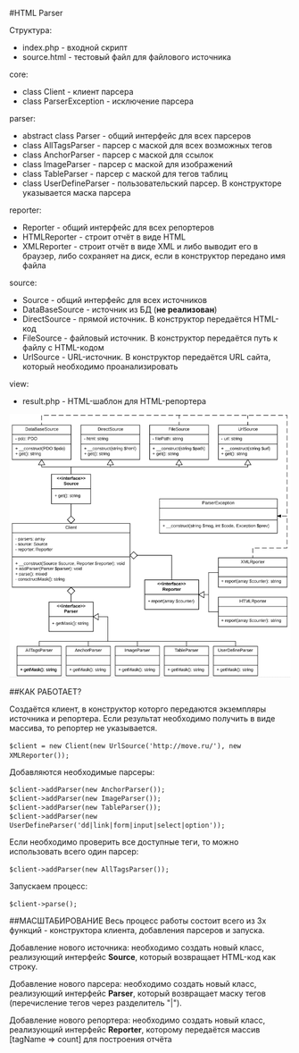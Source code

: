 #HTML Parser

Структура:

* index.php - входной скрипт
* source.html - тестовый файл для файлового источника

core:
* class Client - клиент парсера
* class ParserException - исключение парсера

parser:
* abstract class Parser - общий интерфейс для всех парсеров
* class AllTagsParser - парсер с маской для всех возможных тегов
* class AnchorParser - парсер с маской для ссылок
* class ImageParser - парсер с маской для изображений 
* class TableParser - парсер с маской для тегов таблиц
* class UserDefineParser - пользовательский парсер. В конструкторе указывается маска парсера

reporter:
* Reporter - общий интерфейс для всех репортеров
* HTMLReporter - строит отчёт в виде HTML
* XMLReporter - строит отчёт в виде XML и либо выводит его в браузер, либо сохраняет на диск, если в конструктор
передано имя файла
 
source:
* Source - общий интерфейс для всех источников
* DataBaseSource - источник из БД (**не реализован**)
* DirectSource - прямой источник. В конструктор передаётся HTML-код
* FileSource - файловый источник. В конструктор передаётся путь к файлу с HTML-кодом
* UrlSource - URL-источник. В конструктор передаётся URL сайта, который необходимо проанализировать

view:
* result.php - HTML-шаблон для HTML-репортера

![Case diagram](case.png)

##КАК РАБОТАЕТ?

Создаётся клиент, в конструктор которго передаются экземпляры источника и репортера. Если результат необходимо
получить в виде массива, то репортер не указывается.

`$client = new Client(new UrlSource('http://move.ru/'), new XMLReporter());`

Добавляются необходимые парсеры:

```
$client->addParser(new AnchorParser());
$client->addParser(new ImageParser());
$client->addParser(new TableParser());
$client->addParser(new UserDefineParser('dd|link|form|input|select|option'));
```

Если необходимо проверить все доступные теги, то можно использовать всего один парсер:

`$client->addParser(new AllTagsParser());`

Запускаем процесс:

`$client->parse();`

##МАСШТАБИРОВАНИЕ
Весь процесс работы состоит всего из 3х функций - конструктора клиента, добавления парсеров и запуска.

Добавление нового источника: необходимо создать новый класс, реализующий интерфейс **Source**, который
возвращает HTML-код как строку.

Добавление нового парсера: необходимо создать новый класс, реализующий интерфейс **Parser**, который
возвращает маску тегов (перечисление тегов через разделитель "|").

Добавление нового репортера: необходимо создать новый класс, реализующий интерфейс **Reporter**, которому
передаётся массив [tagName => count] для построения отчёта
